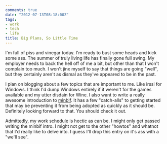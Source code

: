 ```yaml
---
comments: true
date: "2012-07-13T08:18:00Z"
tags:
- work
- tech
- life
title: Big Plans, So Little Time
---
```


I'm full of piss and vinegar today. I'm ready to bust some heads and kick some
ass. The summer of truly living life has finally gone full swing. My employer
needs to back the hell off of me a bit, but other than that I won't complain too
much. I won't jinx myself to say that things are going "well", but they
certainly aren't as dismal as they've appeared to be in the past.

I plan on blogging about a few topics that are important to me. Like irssi for
Windows. I think I'd dump Windows entirely if it weren't for the games available
and my utter disdain for Wine. I also want to write a really awesome
introduction to [minbif][1]. It has a few "catch-alls" to getting started that
may be preventing it from being adopted as quickly as it should be. Definitely
looking forward to that. You should check it out.

Admittedly, my work schedule is hectic as can be. I might only get passed
writing the minbif intro. I might not get to the other "howtos" and whatnot that
I'd really like to delve into. I guess I'll drop this entry on it's ass with a
"we'll see".

[1]: https://symlink.me/wiki/minbif/
